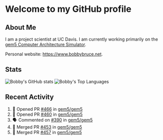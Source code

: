 # Welcome to my GitHub profile

## About Me

I am a project scientist at UC Davis. I am currently working primarily on the [gem5 Computer Architecture Simulator](https://github.com/gem5).

Personal website: <https://www.bobbybruce.net>.

## Stats

![Bobby's GitHub stats](https://github-readme-stats.vercel.app/api?username=bobbyrbruce&show_icons=true&theme=responsive&include_all_commits=true&count_private=true&show=reviews&disable_animations=true)
![Bobby's Top Languages ](https://github-readme-stats.vercel.app/api/top-langs/?username=bobbyrbruce&layout=compact&theme=responsive&count_private=true&langs_count=10&disable_animations=true)

## Recent Activity

<!--START_SECTION:activity-->
1. 💪 Opened PR [#466](https://github.com/gem5/gem5/pull/466) in [gem5/gem5](https://github.com/gem5/gem5)
2. 💪 Opened PR [#460](https://github.com/gem5/gem5/pull/460) in [gem5/gem5](https://github.com/gem5/gem5)
3. 🗣 Commented on [#390](https://github.com/gem5/gem5/pull/390#issuecomment-1763252032) in [gem5/gem5](https://github.com/gem5/gem5)
4. 🎉 Merged PR [#453](https://github.com/gem5/gem5/pull/453) in [gem5/gem5](https://github.com/gem5/gem5)
5. 🎉 Merged PR [#457](https://github.com/gem5/gem5/pull/457) in [gem5/gem5](https://github.com/gem5/gem5)
<!--END_SECTION:activity-->
